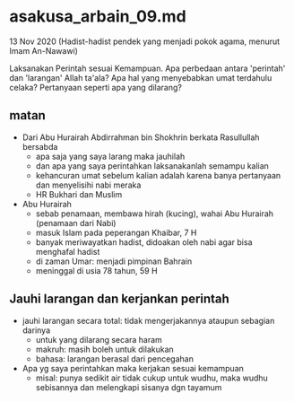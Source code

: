# asakusa_arbain_09.md
13 Nov 2020
(Hadist-hadist pendek yang menjadi pokok agama, menurut Imam An-Nawawi)

Laksanakan Perintah sesuai Kemampuan.
Apa perbedaan antara 'perintah' dan 'larangan' Allah ta'ala? 
Apa hal yang menyebabkan umat terdahulu celaka?
Pertanyaan seperti apa yang dilarang?

## matan
* Dari Abu Hurairah Abdirrahman bin Shokhrin berkata Rasullullah bersabda
  * apa saja yang saya larang maka jauhilah
  * dan apa yang saya perintahkan laksanakanlah semampu kalian
  * kehancuran umat sebelum kalian adalah karena banya pertanyaan dan menyelisihi nabi meraka
  * HR Bukhari dan Muslim
* Abu Hurairah
  * sebab penamaan, membawa hirah (kucing), wahai Abu Hurairah (penamaan dari Nabi)
  * masuk Islam pada peperangan Khaibar, 7 H
  * banyak meriwayatkan hadist, didoakan oleh nabi agar bisa menghafal hadist
  * di zaman Umar: menjadi pimpinan Bahrain
  * meninggal di usia 78 tahun, 59 H 
  
## Jauhi larangan dan kerjankan perintah
* jauhi larangan secara total:
  tidak mengerjakannya ataupun sebagian darinya
  * untuk yang dilarang secara haram
  * makruh: masih boleh untuk dilakukan
  * bahasa: larangan berasal dari pencegahan
* Apa yg saya perintahkan maka kerjakan sesuai kemampuan
  * misal: punya sedikit air tidak cukup untuk wudhu,
    maka wudhu sebisannya dan melengkapi sisanya dgn tayamum
